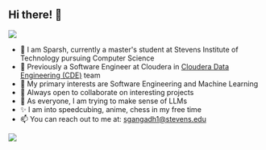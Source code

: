 ## Hi there! 👋

![](https://komarev.com/ghpvc/?username=your-github-username)
- 👋 I am Sparsh, currently a master's student at Stevens Institute of Technology pursuing Computer Science
- 🔭 Previously a Software Engineer at Cloudera in [Cloudera Data Engineering (CDE)](https://www.cloudera.com/products/data-engineering.html) team
- 🌱 My primary interests are Software Engineering and Machine Learning
- 👯 Always open to collaborate on interesting projects
- 💭 As everyone, I am trying to make sense of LLMs
- ✨ I am into speedcubing, anime, chess in my free time
- 📫 You can reach out to me at: sgangadh1@stevens.edu
<!--
**sparsh2/sparsh2** is a ✨ _special_ ✨ repository because its `README.md` (this file) appears on your GitHub profile.

Here are some ideas to get you started:

- 🔭 I’m currently working on ...
- 🌱 I’m currently learning ...
- 👯 I’m looking to collaborate on ...
- 🤔 I’m looking for help with ...
- 💬 Ask me about ...
- 📫 How to reach me: ...
- 😄 Pronouns: ...
- ⚡ Fun fact: ... 
✨
-->
![](https://hit.yhype.me/github/profile?user_id=31164026)